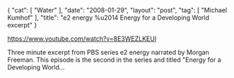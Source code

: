 {
   "cat": [
      "Water"
   ],
   "date": "2008-01-29",
   "layout": "post",
   "tag": [
      "Michael Kumhof"
   ],
   "title": "e2 energy %u2014 Energy for a Developing World excerpt"
}

https://www.youtube.com/watch?v=8E3WEZLKEUI  

Three minute excerpt from PBS series e2 energy narrated by Morgan Freeman. This episode is the second in the series and titled "Energy for a Developing World...